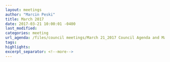```yaml
---
layout: meetings
author: "Marcin Peski"
title: March 2017
date: 2017-03-21 10:00:01 -0400
last_modified: 
categories: meeting
url_agenda: /files/council meetings/March 21_2017 Council Agenda and Materials.pdf
tags: 
highlights: 
excerpt_separator: <!--more-->
---
```

<!--more-->
